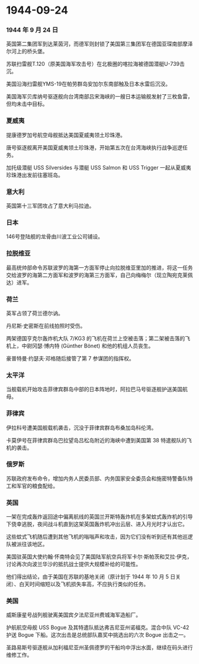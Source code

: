 # 1944-09-24

### 1944 年 9 月 24 日

英国第二集团军到达莱茵河，而德军则封锁了美国第三集团军在德国亚琛南部摩泽尔河上的桥头堡。

苏联扫雷舰T.120（原美国海军攻击号）在北极圈的喀拉海被德国潜艇U-739击沉。

美国沿海扫雷舰YMS-19在帕劳群岛安加尔东南部触及日本水雷后沉没。

美国海军贝库纳号驱逐舰向台湾南部吕宋海峡的一艘日本运输舰发射了三枚鱼雷，但均未击中目标。

### 夏威夷

提康德罗加号航空母舰抵达美国夏威夷领土珍珠港。

唐号驱逐舰离开美国夏威夷领土珍珠港，开始第五次在台湾海峡执行战争巡逻任务。

加托级潜艇 USS Silversides 与潜艇 USS Salmon 和 USS Trigger
一起从夏威夷珍珠港出发前往塞班岛。

### 意大利

英国第十三军团攻占了意大利马拉迪。

### 日本

146号登陆舰的龙骨由川波工业公司铺设。

### 拉脱维亚

最高统帅部命令苏联波罗的海第一方面军停止向拉脱维亚里加的推进，将这一任务交给波罗的海第二方面军和波罗的海第三方面军，自己向梅梅尔（现立陶宛克莱佩达）进军。

### 荷兰

英军占领了荷兰德尔讷。

丹尼斯·史密斯在前线拍照时受伤。

两架德国亨克尔轰炸机大队 7/KG3
的飞机在荷兰上空被击落；第二架被击落的飞机上，中尉冈瑟·博内特 (Günther
Bönet) 和他的机组人员丧生。

豪普特曼·约瑟夫·邓格随后接管了第 7 参谋团的指挥权。

### 太平洋

当舰载机开始攻击菲律宾群岛中部的日本阵地时，阿拉巴马号驱逐舰护送美国航母。

### 菲律宾

伊拉科号遭美国舰载机袭击，沉没于菲律宾群岛布桑加岛科伦湾。

卡莫伊号在菲律宾群岛巴拉望岛吕松岛附近的海峡中遭到美国第 38
特遣舰队的飞机的袭击。

### 俄罗斯

苏联政府发布命令，增加内务人民委员部、内务国家安全委员会和施密特警备队特工和军官的粮食配给。

### 英国

一架在完成轰炸返回途中偏离航线的英国兰开斯特轰炸机在多架蚊式轰炸机的引导下侥幸逃脱，夜间战斗机直到这架英国轰炸机冲出云层、进入月光时才认出它。

这些蚊式飞机随后遭到其他飞机的嗡嗡声和攻击，因为它们没有听到还有其他巡逻队被派往该地区。

美国驻英国大使约翰·怀南特会见了美国陆军航空兵将军卡尔·斯帕茨和艾拉·伊克，讨论再次向波兰华沙的抵抗战士提供大规模补给的可能性。

他们得出结论，由于美国在苏联的基地关闭（原计划于 1944 年 10 月 5
日关闭）、白天时间缩短以及飞机损失率高，不应执行类似的任务。

### 美国

威斯康星号战列舰驶离美国宾夕法尼亚州费城海军造船厂。

护航航空母舰 USS Bogue 及其特遣队抵达弗吉尼亚州诺福克。混合中队 VC-42
护送 Bogue 下船。这次出击是总统部队嘉奖中挑选出的六次 Bogue 出击之一。

圣路易斯号驱逐舰从加利福尼亚州圣佩德罗的干船坞中浮出水面，继续在码头进行维修工作。